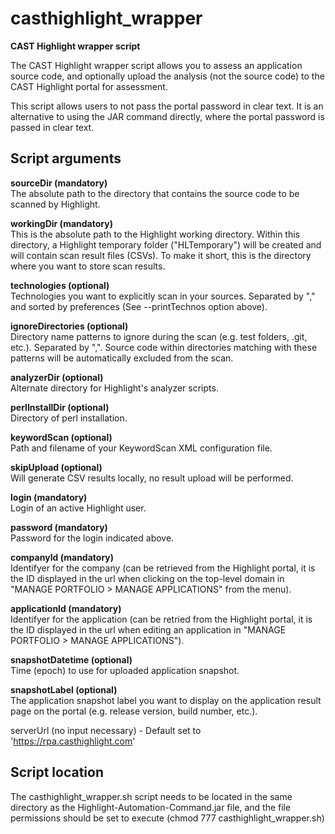 # casthighlight_wrapper
**CAST Highlight wrapper script**

The CAST Highlight wrapper script allows you to assess an application source code, and optionally upload the analysis (not the source code) to the CAST Highlight portal for assessment. 

This script allows users to not pass the portal password in clear text. It is an alternative to using the JAR command directly, where the portal password is passed in clear text.

## Script arguments 

**sourceDir (mandatory)**  
The absolute path to the directory that contains the source code to be scanned by Highlight.

**workingDir (mandatory)**  
This is the absolute path to the Highlight working directory. Within this directory, a Highlight temporary folder ("HLTemporary") will be created and will contain scan result files (CSVs). To make it short, this is the directory where you want to store scan results.

**technologies (optional)**  
Technologies you want to explicitly scan in your sources. Separated by "," and sorted by preferences (See --printTechnos option above).

**ignoreDirectories (optional)**  
Directory name patterns to ignore during the scan (e.g. test folders, .git, etc.). Separated by ",". Source code within directories matching with these patterns will be automatically excluded from the scan.

**analyzerDir (optional)**  
Alternate directory for Highlight's analyzer scripts.

**perlInstallDir (optional)**  
Directory of perl installation.

**keywordScan (optional)**  
Path and filename of your KeywordScan XML configuration file. 

**skipUpload (optional)**  
Will generate CSV results locally, no result upload will be performed.
 
**login (mandatory)**  
Login of an active Highlight user.

**password (mandatory)**  
Password for the login indicated above.

**companyId (mandatory)**  
Identifyer for the company (can be retrieved from the Highlight portal, it is the ID displayed in the url when clicking on the top-level domain in "MANAGE PORTFOLIO > MANAGE APPLICATIONS" from the menu).

**applicationId (mandatory)**  
Identifyer for the application (can be retried from the Highlight portal, it is the ID displayed in the url when editing an application in "MANAGE PORTFOLIO > MANAGE APPLICATIONS").

**snapshotDatetime (optional)**  
Time (epoch) to use for uploaded application snapshot.

**snapshotLabel (optional)**  
The application snapshot label you want to display on the application result page on the portal (e.g. release version, build number, etc.).

<!-- serverUrl is set by default to 'https://rpa.casthighlight.com' -->
serverUrl (no input necessary) -  Default set to 'https://rpa.casthighlight.com'

## Script location
The casthighlight_wrapper.sh script needs to be located in the same directory as the Highlight-Automation-Command.jar file, and the file permissions should be set to execute (chmod 777 casthighlight_wrapper.sh)

